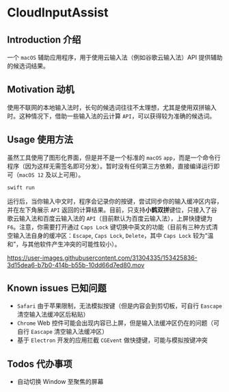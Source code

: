 # CloudInputAssist

## Introduction 介绍

一个 `macOS` 辅助应用程序，用于使用云输入法（例如谷歌云输入法）API 提供辅助的候选词结果。

## Motivation 动机

使用不联网的本地输入法时，长句的候选词往往不太理想，尤其是使用双拼输入时。这种情况下，借助一些输入法的云计算 `API`，可以获得较为准确的候选词。

## Usage 使用方法

虽然工具使用了图形化界面，但是并不是一个标准的 `macOS` `app`，而是一个命令行程序（因为这样无需签名即可分发）。暂时没有任何第三方依赖，直接编译运行即可（`macOS 12` 及以上可用）。

```
swift run
```

运行后，当你输入中文时，程序会记录你的按键，尝试同步你的输入缓冲区内容，并在左下角展示 `API` 返回的计算结果。目前，只支持**小鹤双拼**键位，只接入了谷歌云输入法和百度云输入法的 `API`（目前默认为百度云输入法），上屏快捷键为 `F6`。注意，你需要打开通过 `Caps Lock` 键切换中英文的功能（目前有三种方式清空输入法自身的缓冲区：`Escape`, `Caps Lock`, `Delete`，其中 `Caps Lock` 较为“温和”，与其他软件产生冲突的可能性较小）。

https://user-images.githubusercontent.com/31304335/153425836-3d15dea6-b7b0-414b-b55b-10dd66d7ed80.mov

## Known issues 已知问题

-  `Safari` 由于苹果限制，无法模拟按键（但是内容会到剪切板，可自行 `Eascape` 清空输入法缓冲区后粘贴）
-  `Chrome` Web 控件可能会出现内容已上屏，但是输入法缓冲区仍在的问题（可自行 `Eascape` 清空输入法缓冲区）
-  基于 `Electron` 开发的应用拦截 `CGEvent` 做快捷键，可能与模拟按键冲突

## Todos 代办事项

- 自动切换 Window 至聚焦的屏幕
